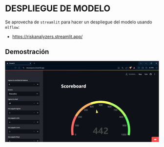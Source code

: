 # DESPLIEGUE DE MODELO

Se aprovecha de `streamlit` para hacer un despliegue del modelo usando `mlflow`:

- https://riskanalyzers.streamlit.app/

## Demostración

![demo-model](./images/demo-model.png)
